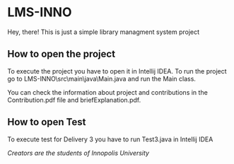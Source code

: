 # LMS-INNO

Hey, there!
This is just a simple library managment system project

## How to open the project
To execute the project you have to open it in Intellij IDEA.
To run the project go to LMS-INNO\src\main\java\Main.java and run the Main class.

You can check the information about project and contributions in the Contribution.pdf file and briefExplanation.pdf.


## How to open Test
To execute test for Delivery 3 you have to run Test3.java in Intellij IDEA

*Creators are the students of Innopolis University*

